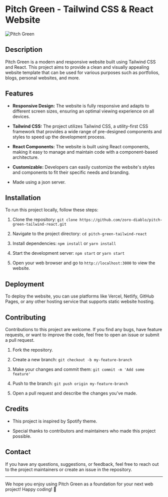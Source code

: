 # Pitch Green - Tailwind CSS & React Website

![Pitch Green](https://yourwebsite.com/path/to/screenshot.png)

## Description

Pitch Green is a modern and responsive website built using Tailwind CSS and React. This project aims to provide a clean and visually appealing website template that can be used for various purposes such as portfolios, blogs, personal websites, and more.

## Features

- **Responsive Design:** The website is fully responsive and adapts to different screen sizes, ensuring an optimal viewing experience on all devices.

- **Tailwind CSS:** The project utilizes Tailwind CSS, a utility-first CSS framework that provides a wide range of pre-designed components and styles to speed up the development process.

- **React Components:** The website is built using React components, making it easy to manage and maintain code with a component-based architecture.

- **Customizable:** Developers can easily customize the website's styles and components to fit their specific needs and branding.

- Made using a json server.

## Installation

To run this project locally, follow these steps:

1. Clone the repository: `git clone https://github.com/zoro-diablo/pitch-green-tailwind-react.git`

2. Navigate to the project directory: `cd pitch-green-tailwind-react`

3. Install dependencies: `npm install` or `yarn install`

4. Start the development server: `npm start` or `yarn start`

5. Open your web browser and go to `http://localhost:3000` to view the website.

## Deployment

To deploy the website, you can use platforms like Vercel, Netlify, GitHub Pages, or any other hosting service that supports static website hosting.

## Contributing

Contributions to this project are welcome. If you find any bugs, have feature requests, or want to improve the code, feel free to open an issue or submit a pull request.

1. Fork the repository.

2. Create a new branch: `git checkout -b my-feature-branch`

3. Make your changes and commit them: `git commit -m 'Add some feature'`

4. Push to the branch: `git push origin my-feature-branch`

5. Open a pull request and describe the changes you've made.

## Credits

- This project is inspired by Spotify theme.

- Special thanks to contributors and maintainers who made this project possible.

## Contact

If you have any questions, suggestions, or feedback, feel free to reach out to the project maintainers or create an issue in the repository.

---

We hope you enjoy using Pitch Green as a foundation for your next web project! Happy coding! 🚀
